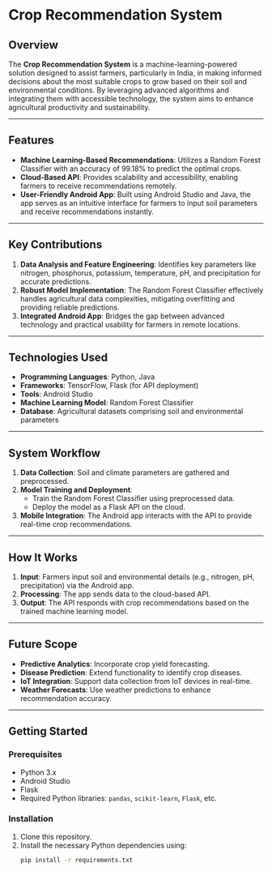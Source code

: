 # Crop Recommendation System

## Overview
The **Crop Recommendation System** is a machine-learning-powered solution designed to assist farmers, particularly in India, in making informed decisions about the most suitable crops to grow based on their soil and environmental conditions. By leveraging advanced algorithms and integrating them with accessible technology, the system aims to enhance agricultural productivity and sustainability.

---

## Features
- **Machine Learning-Based Recommendations**: Utilizes a Random Forest Classifier with an accuracy of 99.18% to predict the optimal crops.
- **Cloud-Based API**: Provides scalability and accessibility, enabling farmers to receive recommendations remotely.
- **User-Friendly Android App**: Built using Android Studio and Java, the app serves as an intuitive interface for farmers to input soil parameters and receive recommendations instantly.

---

## Key Contributions
1. **Data Analysis and Feature Engineering**: Identifies key parameters like nitrogen, phosphorus, potassium, temperature, pH, and precipitation for accurate predictions.
2. **Robust Model Implementation**: The Random Forest Classifier effectively handles agricultural data complexities, mitigating overfitting and providing reliable predictions.
3. **Integrated Android App**: Bridges the gap between advanced technology and practical usability for farmers in remote locations.

---

## Technologies Used
- **Programming Languages**: Python, Java
- **Frameworks**: TensorFlow, Flask (for API deployment)
- **Tools**: Android Studio
- **Machine Learning Model**: Random Forest Classifier
- **Database**: Agricultural datasets comprising soil and environmental parameters

---

## System Workflow
1. **Data Collection**: Soil and climate parameters are gathered and preprocessed.
2. **Model Training and Deployment**:
   - Train the Random Forest Classifier using preprocessed data.
   - Deploy the model as a Flask API on the cloud.
3. **Mobile Integration**: The Android app interacts with the API to provide real-time crop recommendations.

---

## How It Works
1. **Input**: Farmers input soil and environmental details (e.g., nitrogen, pH, precipitation) via the Android app.
2. **Processing**: The app sends data to the cloud-based API.
3. **Output**: The API responds with crop recommendations based on the trained machine learning model.

---

## Future Scope
- **Predictive Analytics**: Incorporate crop yield forecasting.
- **Disease Prediction**: Extend functionality to identify crop diseases.
- **IoT Integration**: Support data collection from IoT devices in real-time.
- **Weather Forecasts**: Use weather predictions to enhance recommendation accuracy.

---

## Getting Started
### Prerequisites
- Python 3.x
- Android Studio
- Flask
- Required Python libraries: `pandas`, `scikit-learn`, `Flask`, etc.

### Installation
1. Clone this repository.
2. Install the necessary Python dependencies using:
   ```bash
   pip install -r requirements.txt
